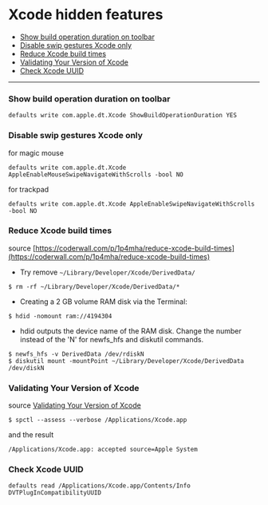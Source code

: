 # Xcode hidden features

*   [Show build operation duration on toolbar](#1)
*   [Disable swip gestures Xcode only](#2)
*   [Reduce Xcode build times](#3)
*   [Validating Your Version of Xcode](#4)
*   [Check Xcode UUID](#5)

******

<h3 id="1">Show build operation duration on toolbar</h3>

```
defaults write com.apple.dt.Xcode ShowBuildOperationDuration YES
```

<h3 id="2">Disable swip gestures Xcode only</h3>
for magic mouse

```
defaults write com.apple.dt.Xcode AppleEnableMouseSwipeNavigateWithScrolls -bool NO
```

for trackpad

```
defaults write com.apple.dt.Xcode AppleEnableSwipeNavigateWithScrolls -bool NO
```

<h3 id="3">Reduce Xcode build times</h3>

source [https://coderwall.com/p/1p4mha/reduce-xcode-build-times](https://coderwall.com/p/1p4mha/reduce-xcode-build-times)

*   Try remove `~/Library/Developer/Xcode/DerivedData/`

```
$ rm -rf ~/Library/Developer/Xcode/DerivedData/*
```

*   Creating a 2 GB volume RAM disk via the Terminal:

```
$ hdid -nomount ram://4194304
```

*   hdid outputs the device name of the RAM disk. Change the number instead of the 'N' for newfs_hfs and diskutil commands.

```
$ newfs_hfs -v DerivedData /dev/rdiskN
$ diskutil mount -mountPoint ~/Library/Developer/Xcode/DerivedData /dev/diskN
```

<h3 id="4">Validating Your Version of Xcode</h3>

source [Validating Your Version of Xcode](https://developer.apple.com/news/?id=09222015a)

```
$ spctl --assess --verbose /Applications/Xcode.app
```

and the result

```
/Applications/Xcode.app: accepted source=Apple System
```

<h3 id="5">Check Xcode UUID</h3>

```
defaults read /Applications/Xcode.app/Contents/Info DVTPlugInCompatibilityUUID
```
